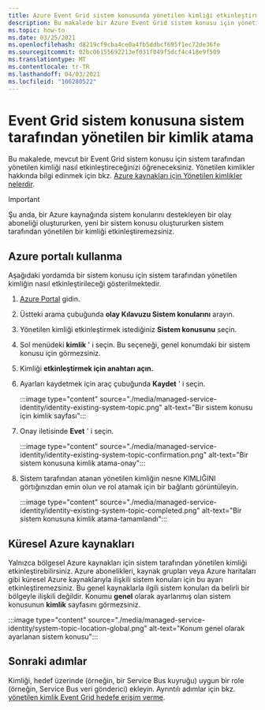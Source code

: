 ```yaml
---
title: Azure Event Grid sistem konusunda yönetilen kimliği etkinleştirme
description: Bu makalede bir Azure Event Grid sistem konusu için yönetilen hizmet kimliğinin nasıl etkinleştirileceği açıklanır.
ms.topic: how-to
ms.date: 03/25/2021
ms.openlocfilehash: d8219cf9cba4ce0a4fb5ddbcf695f1ec72de36fe
ms.sourcegitcommit: 02bc06155692213ef031f049f5dcf4c418e9f509
ms.translationtype: MT
ms.contentlocale: tr-TR
ms.lasthandoff: 04/03/2021
ms.locfileid: "106280522"
---
```

# <a name="assign-a-system-managed-identity-to-an-event-grid-system-topic"></a>Event Grid sistem konusuna sistem tarafından yönetilen bir kimlik atama
Bu makalede, mevcut bir Event Grid sistem konusu için sistem tarafından yönetilen kimliği nasıl etkinleştireceğinizi öğreneceksiniz. Yönetilen kimlikler hakkında bilgi edinmek için bkz. [Azure kaynakları için Yönetilen kimlikler nelerdir](../active-directory/managed-identities-azure-resources/overview.md).  

> [!IMPORTANT]
> Şu anda, bir Azure kaynağında sistem konularını destekleyen bir olay aboneliği oluştururken, yeni bir sistem konusu oluştururken sistem tarafından yönetilen bir kimliği etkinleştiremezsiniz. 


## <a name="use-azure-portal"></a>Azure portalı kullanma
Aşağıdaki yordamda bir sistem konusu için sistem tarafından yönetilen kimliğin nasıl etkinleştirileceği gösterilmektedir. 

1. [Azure Portal](https://portal.azure.com) gidin.
2. Üstteki arama çubuğunda **olay Kılavuzu Sistem konularını** arayın.
3. Yönetilen kimliği etkinleştirmek istediğiniz **Sistem konusunu** seçin. 
4. Sol menüdeki **kimlik** ' i seçin. Bu seçeneği, genel konumdaki bir sistem konusu için görmezsiniz. 
5. Kimliği **etkinleştirmek için anahtarı açın.** 
1. Ayarları kaydetmek için araç çubuğunda **Kaydet** ' i seçin. 

    :::image type="content" source="./media/managed-service-identity/identity-existing-system-topic.png" alt-text="Bir sistem konusu için kimlik sayfası"::: 
1. Onay iletisinde **Evet** ' i seçin. 

    :::image type="content" source="./media/managed-service-identity/identity-existing-system-topic-confirmation.png" alt-text="Bir sistem konusuna kimlik atama-onay"::: 
1. Sistem tarafından atanan yönetilen kimliğin nesne KIMLIĞINI görtığınızdan emin olun ve rol atamak için bir bağlantı görüntüleyin. 

    :::image type="content" source="./media/managed-service-identity/identity-existing-system-topic-completed.png" alt-text="Bir sistem konusuna kimlik atama-tamamlandı"::: 

## <a name="global-azure-sources"></a>Küresel Azure kaynakları
Yalnızca bölgesel Azure kaynakları için sistem tarafından yönetilen kimliği etkinleştirebilirsiniz. Azure abonelikleri, kaynak grupları veya Azure haritaları gibi küresel Azure kaynaklarıyla ilişkili sistem konuları için bu ayarı etkinleştiremezsiniz. Bu genel kaynaklarla ilgili sistem konuları da belirli bir bölgeyle ilişkili değildir. Konumu **genel** olarak ayarlanmış olan sistem konusunun **kimlik** sayfasını görmezsiniz. 

:::image type="content" source="./media/managed-service-identity/system-topic-location-global.png" alt-text="Konum genel olarak ayarlanan sistem konusu"::: 



## <a name="next-steps"></a>Sonraki adımlar
Kimliği, hedef üzerinde (örneğin, bir Service Bus kuyruğu) uygun bir role (örneğin, Service Bus veri gönderici) ekleyin. Ayrıntılı adımlar için bkz. [yönetilen kimlik Event Grid hedefe erişim verme](add-identity-roles.md). 